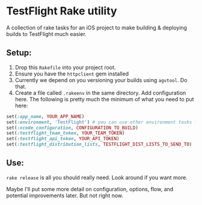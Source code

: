 # TestFlight Rake utility

A collection of rake tasks for an iOS project to make building & deploying builds to TestFlight much easier.

## Setup:
1. Drop this `Rakefile` into your project root.
2. Ensure you have the `httpclient` gem installed
3. Currently we depend on you versioning your builds using `agvtool`. Do that.
4. Create a file called `.rakeenv` in the same directory. Add configuration here.
   The following is pretty much the minimum of what you need to put here:

```ruby
set(:app_name, YOUR_APP_NAME)  
set(:environment, 'TestFlight') # you can use other environment tasks later if you prefer, but you need a default  
set(:xcode_configuration, CONFIGURATION_TO_BUILD)  
set(:testflight_team_token, YOUR_TEAM_TOKEN)  
set(:testflight_api_token, YOUR_API_TOKEN)  
set(:testflight_distribution_lists, TESTFLIGHT_DIST_LISTS_TO_SEND_TO)  # not strictly required, but emails won't be sent if you don't
```

## Use:
`rake release` is all you should really need. Look around if you want more.


Maybe I'll put some more detail on configuration, options, flow, and potential improvements later. But not right now.
